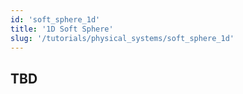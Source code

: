 ```yaml
---
id: 'soft_sphere_1d'
title: '1D Soft Sphere'
slug: '/tutorials/physical_systems/soft_sphere_1d'
---
```


## TBD